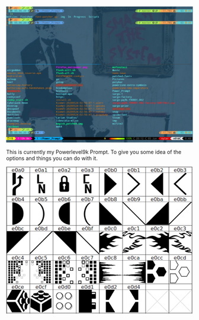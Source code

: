![preview](img/terminal_photo.png)

This is currently my Powerlevel9k Prompt.  To give you some idea of the options and things you can do with it.

![preview](img/fontforge.png)

